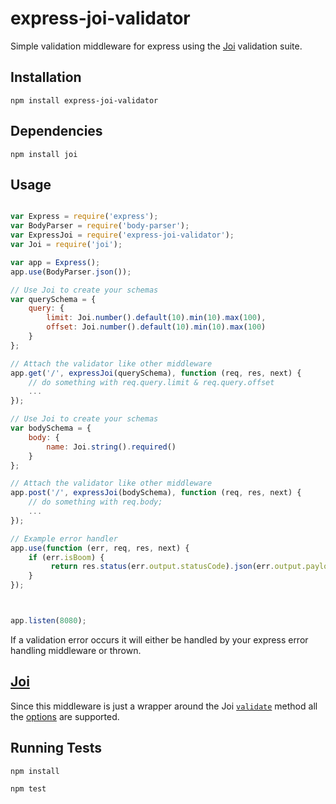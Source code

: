 express-joi-validator
===========

Simple validation middleware for express using the [Joi](https://github.com/spumko/joi) validation suite.

## Installation
```
npm install express-joi-validator
```

## Dependencies
```
npm install joi
```

## Usage
```javascript

var Express = require('express');
var BodyParser = require('body-parser');
var ExpressJoi = require('express-joi-validator');
var Joi = require('joi');

var app = Express();
app.use(BodyParser.json());

// Use Joi to create your schemas
var querySchema = {
    query: {
        limit: Joi.number().default(10).min(10).max(100),
        offset: Joi.number().default(10).min(10).max(100)
    }
};

// Attach the validator like other middleware
app.get('/', expressJoi(querySchema), function (req, res, next) {
   	// do something with req.query.limit & req.query.offset
    ...
});

// Use Joi to create your schemas
var bodySchema = {
    body: {
        name: Joi.string().required()
    }
};

// Attach the validator like other middleware
app.post('/', expressJoi(bodySchema), function (req, res, next) {
	// do something with req.body;
    ...
});

// Example error handler
app.use(function (err, req, res, next) {
    if (err.isBoom) {
         return res.status(err.output.statusCode).json(err.output.payload);
    }
});



app.listen(8080);
```
If a validation error occurs it will either be handled by your express error handling middleware or thrown.


## [Joi](https://github.com/spumko/joi)

Since this middleware is just a wrapper around the Joi [`validate`](https://github.com/hapijs/joi#validate) method all the [options](https://github.com/hapijs/joi#validatevalue-schema-options-callback)
are supported.


## Running Tests

```
npm install
```
```
npm test
```
